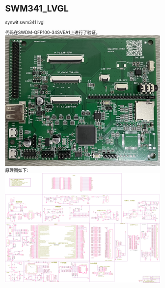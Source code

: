 # SWM341_LVGL
synwit  swm341 lvgl

代码在SWDM-QFP100-34SVEA1上进行了验证。
![SWDM-QFP100-34SVEA1](/doc/SWDM-QFP100-34SVEA1.jpg)
原理图如下:
![SWDM-QFP100-34SVEA1](/doc/SWDM-QFP100-34SVEA1-SHC.png)